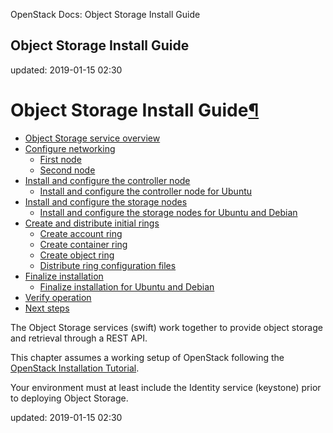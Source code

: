 OpenStack Docs: Object Storage Install Guide

Object Storage Install Guide
----------------------------

updated: 2019-01-15 02:30

Object Storage Install Guide[¶](#object-storage-install-guide "Permalink to this headline")
===========================================================================================

*   [Object Storage service overview](get_started.html)
*   [Configure networking](environment-networking.html)
    *   [First node](environment-networking.html#first-node)
    *   [Second node](environment-networking.html#second-node)
*   [Install and configure the controller node](controller-install.html)
    *   [Install and configure the controller node for Ubuntu](controller-install-ubuntu.html)
*   [Install and configure the storage nodes](storage-install.html)
    *   [Install and configure the storage nodes for Ubuntu and Debian](storage-install-ubuntu-debian.html)
*   [Create and distribute initial rings](initial-rings.html)
    *   [Create account ring](initial-rings.html#create-account-ring)
    *   [Create container ring](initial-rings.html#create-container-ring)
    *   [Create object ring](initial-rings.html#create-object-ring)
    *   [Distribute ring configuration files](initial-rings.html#distribute-ring-configuration-files)
*   [Finalize installation](finalize-installation.html)
    *   [Finalize installation for Ubuntu and Debian](finalize-installation-ubuntu-debian.html)
*   [Verify operation](verify.html)
*   [Next steps](next-steps.html)

The Object Storage services (swift) work together to provide object storage and retrieval through a REST API.

This chapter assumes a working setup of OpenStack following the [OpenStack Installation Tutorial](http://docs.openstack.org/#install-guides).

Your environment must at least include the Identity service (keystone) prior to deploying Object Storage.

updated: 2019-01-15 02:30